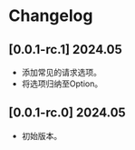 # Changelog

## [0.0.1-rc.1] 2024.05

- 添加常见的请求选项。
- 将选项归纳至Option。

## [0.0.1-rc.0] 2024.05

- 初始版本。